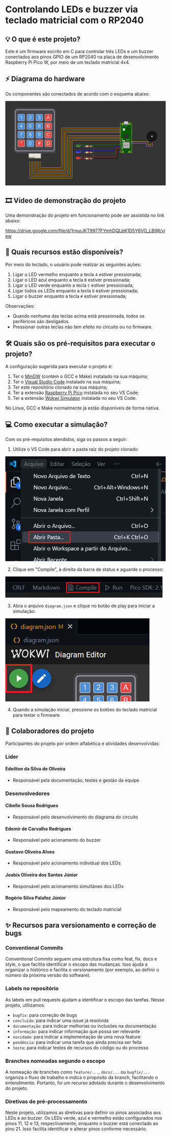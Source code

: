 # Controlando LEDs e buzzer via teclado matricial com o RP2040

## 💡 O que é este projeto?

Este é um firmware escrito em C para controlar três LEDs e um buzzer conectados aos pinos GPIO de um RP2040 na placa de desenvolvimento Raspberry Pi Pico W, por meio de um teclado matricial 4x4.

## ⚡ Diagrama do hardware

Os componentes são conectados de acordo com o esquema abaixo:

![Diagrama do hardware](assets/diagram.PNG)

## 🎞️ Vídeo de demonstração do projeto

Uma demonstração do projeto em funcionamento pode ser assistida no link abaixo:

https://drive.google.com/file/d/1rnurJKT9977FYmhDQLbK1D5Y6VO_LB9R/view

## 🔎 Quais recursos estão disponíveis?

Por meio do teclado, o usuário pode realizar as seguintes ações:

1. Ligar o LED vermelho enquanto a tecla `A` estiver pressionada;
2. Ligar o LED azul enquanto a tecla `B` estiver pressionada;
3. Ligar o LED verde enquanto a tecla `C` estiver pressionada;
4. Ligar todos os LEDs enquanto a tecla `D` estiver pressionada;
5. Ligar o buzzer enquanto a tecla `#` estiver pressionada;

Observações:

- Quando nenhuma das teclas acima está pressionada, todos os periféricos são desligados.
- Pressionar outras teclas não tem efeito no circuito ou no firmware.

## 🛠 Quais são os pré-requisitos para executar o projeto?

A configuração sugerida para executar o projeto é:

1. Ter o [MinGW](https://sourceforge.net/projects/mingw/) (contém o GCC e Make) instalado na sua máquina;
2. Ter o [Visual Studio Code](https://code.visualstudio.com/download) instalado na sua máquina;
3. Ter este repositório clonado na sua máquina;
4. Ter a extensão [Raspberry Pi Pico](https://marketplace.visualstudio.com/items?itemName=raspberry-pi.raspberry-pi-pico) instalada no seu VS Code;
5. Ter a extensão [Wokwi Simulator](https://marketplace.visualstudio.com/items?itemName=Wokwi.wokwi-vscode) instalada no seu VS Code.

No Linux, GCC e Make normalmente já estão disponíveis de forma nativa.

## 💻 Como executar a simulação?

Com os pré-requisitos atendidos, siga os passos a seguir:

1. Utilize o VS Code para abrir a pasta raiz do projeto clonado:

![Abrir pasta...](assets/open_folder.PNG)

2. Clique em "Compile", à direita da barra de status e aguarde o processo:

![Compile](assets/compile_button.PNG)

3. Abra o arquivo `diagram.json` e clique no botão de play para iniciar a simulação:

![Wokwi Simulator](assets/wokwi_simulator.PNG)

4. Quando a simulação iniciar, pressione os botões do teclado matricial para testar o firmware.

## 👥 Colaboradores do projeto

Participantes do projeto por ordem alfabética e atividades desenvolvidas:

### Líder

#### Edeilton da Silva de Oliveira
- Responsável pela documentação, testes e gestão da equipe

### Desenvolvedores

#### Cibelle Sousa Rodrigues
- Responsável pelo desenvolvimento do diagrama do circuito

#### Edemir de Carvalho Rodrigues
- Responsável pelo acionamento do buzzer

#### Gustavo Oliveira Alves
- Responsável pelo acionamento individual dos LEDs

#### Joabis Oliveira dos Santos Júnior
- Responsável pelo acionamento simultâneo dos LEDs

#### Rogério Silva Palafoz Júnior
- Responsável pelo mapeamento do teclado matricial

## ✨ Recursos para versionamento e correção de bugs

### Conventional Commits

Conventional Commits seguem uma estrutura fixa como feat, fix, docs e style, o que facilita identificar o escopo das mudanças. Isso ajuda a organizar o histórico e facilita o versionamento (por exemplo, ao definir o número da próxima versão do software).

### Labels no repositório

As labels em pull requests ajudam a identificar o escopo das tarefas. Nesse projeto, utilizamos:

- `bugfix`: para correção de bugs
- `concluído`: para indicar uma issue já resolvida
- `documentação`: para indicar melhorias ou inclusões na documentação
- `informação`: para indicar informação que possa ser relevante
- `novidade`: para indicar a implementação de uma nova feature
- `pendência`: para indicar uma tarefa que ainda precisa ser feita
- `teste`: para indicar testes de recursos do código ou do processo

### Branches nomeadas segundo o escopo

A nomeação de branches como `feature/...`, `docs/...` ou `bugfix/...` organiza o fluxo de trabalho e indica o propósito da branch, facilitando o entendimento. Portanto, foi um recurso adotado durante o desenvolvimento do projeto.

### Diretivas de pré-processamento

Neste projeto, utilizamos as diretivas para definir os pinos associados aos LEDs e ao buzzer. Os LEDs verde, azul e vermelho estão configurados nos pinos 11, 12 e 13, respectivamente, enquanto o buzzer está conectado ao pino 21. Isso facilita identificar e alterar pinos conforme necessário.